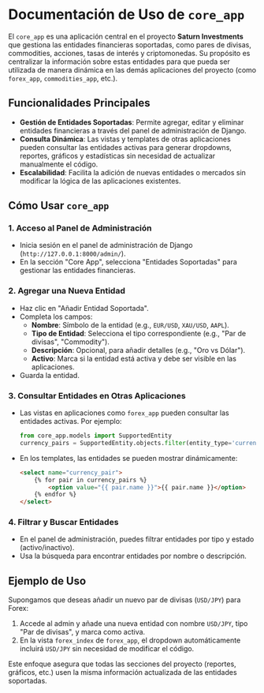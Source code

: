 # Documentación de Uso de `core_app`

El `core_app` es una aplicación central en el proyecto **Saturn Investments** que gestiona las entidades financieras soportadas, como pares de divisas, commodities, acciones, tasas de interés y criptomonedas. Su propósito es centralizar la información sobre estas entidades para que pueda ser utilizada de manera dinámica en las demás aplicaciones del proyecto (como `forex_app`, `commodities_app`, etc.).

## Funcionalidades Principales

- **Gestión de Entidades Soportadas**: Permite agregar, editar y eliminar entidades financieras a través del panel de administración de Django.
- **Consulta Dinámica**: Las vistas y templates de otras aplicaciones pueden consultar las entidades activas para generar dropdowns, reportes, gráficos y estadísticas sin necesidad de actualizar manualmente el código.
- **Escalabilidad**: Facilita la adición de nuevas entidades o mercados sin modificar la lógica de las aplicaciones existentes.

## Cómo Usar `core_app`

### 1. Acceso al Panel de Administración
- Inicia sesión en el panel de administración de Django (`http://127.0.0.1:8000/admin/`).
- En la sección "Core App", selecciona "Entidades Soportadas" para gestionar las entidades financieras.

### 2. Agregar una Nueva Entidad
- Haz clic en "Añadir Entidad Soportada".
- Completa los campos:
  - **Nombre**: Símbolo de la entidad (e.g., `EUR/USD`, `XAU/USD`, `AAPL`).
  - **Tipo de Entidad**: Selecciona el tipo correspondiente (e.g., "Par de divisas", "Commodity").
  - **Descripción**: Opcional, para añadir detalles (e.g., "Oro vs Dólar").
  - **Activo**: Marca si la entidad está activa y debe ser visible en las aplicaciones.
- Guarda la entidad.

### 3. Consultar Entidades en Otras Aplicaciones
- Las vistas en aplicaciones como `forex_app` pueden consultar las entidades activas. Por ejemplo:
  ```python
  from core_app.models import SupportedEntity
  currency_pairs = SupportedEntity.objects.filter(entity_type='currency_pair', active=True)
  ```
- En los templates, las entidades se pueden mostrar dinámicamente:
  ```html
  <select name="currency_pair">
      {% for pair in currency_pairs %}
          <option value="{{ pair.name }}">{{ pair.name }}</option>
      {% endfor %}
  </select>
  ```

### 4. Filtrar y Buscar Entidades
- En el panel de administración, puedes filtrar entidades por tipo y estado (activo/inactivo).
- Usa la búsqueda para encontrar entidades por nombre o descripción.

## Ejemplo de Uso
Supongamos que deseas añadir un nuevo par de divisas (`USD/JPY`) para Forex:
1. Accede al admin y añade una nueva entidad con nombre `USD/JPY`, tipo "Par de divisas", y marca como activa.
2. En la vista `forex_index` de `forex_app`, el dropdown automáticamente incluirá `USD/JPY` sin necesidad de modificar el código.

Este enfoque asegura que todas las secciones del proyecto (reportes, gráficos, etc.) usen la misma información actualizada de las entidades soportadas.